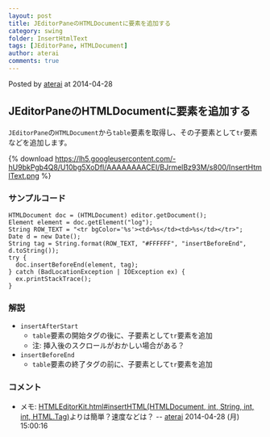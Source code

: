```yaml
---
layout: post
title: JEditorPaneのHTMLDocumentに要素を追加する
category: swing
folder: InsertHtmlText
tags: [JEditorPane, HTMLDocument]
author: aterai
comments: true
---
```


Posted by [aterai](http://terai.xrea.jp/aterai.html) at 2014-04-28

## JEditorPaneのHTMLDocumentに要素を追加する
`JEditorPane`の`HTMLDocument`から`table`要素を取得し、その子要素として`tr`要素などを追加します。

{% download https://lh5.googleusercontent.com/-hU9bkPgb4Q8/U10bg5XoDfI/AAAAAAAACEI/BJrmelBz93M/s800/InsertHtmlText.png %}

### サンプルコード
<pre class="prettyprint"><code>HTMLDocument doc = (HTMLDocument) editor.getDocument();
Element element = doc.getElement("log");
String ROW_TEXT = "&lt;tr bgColor='%s'&gt;&lt;td&gt;%s&lt;/td&gt;&lt;td&gt;%s&lt;/td&gt;&lt;/tr&gt;";
Date d = new Date();
String tag = String.format(ROW_TEXT, "#FFFFFF", "insertBeforeEnd", d.toString());
try {
  doc.insertBeforeEnd(element, tag);
} catch (BadLocationException | IOException ex) {
  ex.printStackTrace();
}
</code></pre>

### 解説
- `insertAfterStart`
    - `table`要素の開始タグの後に、子要素として`tr`要素を追加
    - 注: 挿入後のスクロールがおかしい場合がある？
- `insertBeforeEnd`
    - `table`要素の終了タグの前に、子要素として`tr`要素を追加

<!-- dummy comment line for breaking list -->

### コメント
- メモ: [HTMLEditorKit.html#insertHTML(HTMLDocument, int, String, int, int, HTML.Tag)](http://docs.oracle.com/javase/8/docs/api/javax/swing/text/html/HTMLEditorKit.html#insertHTML-javax.swing.text.html.HTMLDocument-int-java.lang.String-int-int-javax.swing.text.html.HTML.Tag-)よりは簡単？速度などは？ -- [aterai](http://terai.xrea.jp/aterai.html) 2014-04-28 (月) 15:00:16

<!-- dummy comment line for breaking list -->

